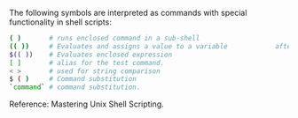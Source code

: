 The following symbols are interpreted as commands with special functionality in shell scripts:

```sh
( )       # runs enclosed command in a sub-shell
(( ))     # Evaluates and assigns a value to a variable            after doing math.
$(( ))    # Evaluates enclosed expression
[ ]       # alias for the test command.
< >       # used for string comparison
$ ( )     # Command substitution
`command` # command substitution.
```

Reference: Mastering Unix Shell Scripting.